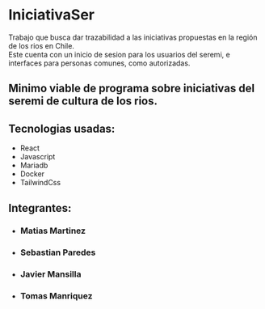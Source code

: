 # IniciativaSer
Trabajo que busca dar trazabilidad a las iniciativas propuestas en la región de los rios en Chile.  
Este cuenta con un inicio de sesion para los usuarios del seremi, e interfaces para personas comunes, como autorizadas.
## Minimo viable de programa sobre iniciativas del seremi de cultura de los rios.  
## Tecnologias usadas:
-  React
-  Javascript
-  Mariadb
-  Docker
-  TailwindCss
## Integrantes: 
-  ### Matias Martinez 
-  ### Sebastian Paredes
-  ### Javier Mansilla
-  ### Tomas Manriquez
